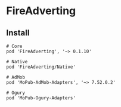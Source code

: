 # FireAdverting

## Install

```
# Core
pod 'FireAdverting', '~> 0.1.10'

# Native
pod 'FireAdverting/Native'

# AdMob
pod 'MoPub-AdMob-Adapters', '~> 7.52.0.2'

# Ogury
pod 'MoPub-Ogury-Adapters'

```